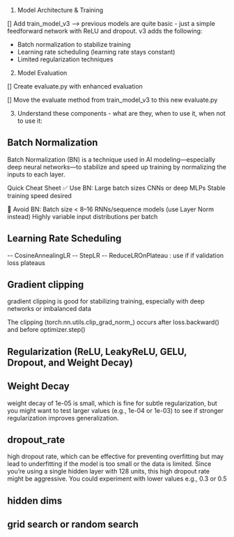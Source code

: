 1. Model Architecture & Training

[] Add train_model_v3 --> previous models are quite basic - just a simple feedforward network with ReLU and dropout. v3 adds the following:

- Batch normalization to stabilize training
- Learning rate scheduling (learning rate stays constant)
- Limited regularization techniques

2. Model Evaluation

[] Create evaluate.py with enhanced evaluation

[] Move the evaluate method from train_model_v3 to this new evaluate.py

3. Understand these components - what are they, when to use it, when not to use it:

## Batch Normalization
Batch Normalization (BN) is a technique used in AI modeling—especially deep neural networks—to stabilize and speed up training by normalizing the inputs to each layer.

Quick Cheat Sheet
✅ Use BN:
Large batch sizes
CNNs or deep MLPs
Stable training speed desired

🚫 Avoid BN:
Batch size < 8–16
RNNs/sequence models (use Layer Norm instead)
Highly variable input distributions per batch

## Learning Rate Scheduling
-- CosineAnnealingLR
-- StepLR
-- ReduceLROnPlateau : use if if validation loss plateaus

## Gradient clipping

gradient clipping is good for stabilizing training, especially with deep networks or imbalanced data

The clipping (torch.nn.utils.clip_grad_norm_) occurs after loss.backward() and before optimizer.step()

## Regularization (ReLU, LeakyReLU, GELU, Dropout, and Weight Decay)

## Weight Decay

weight decay of 1e-05 is small, which is fine for subtle regularization, but you might want to test larger values (e.g., 1e-04 or 1e-03) to see if stronger regularization improves generalization.

## dropout_rate

high dropout rate, which can be effective for preventing overfitting but may lead to underfitting if the model is too small or the data is limited. Since you’re using a single hidden layer with 128 units, this high dropout rate might be aggressive. You could experiment with lower values e.g., 0.3 or 0.5

## hidden dims

## grid search or random search
